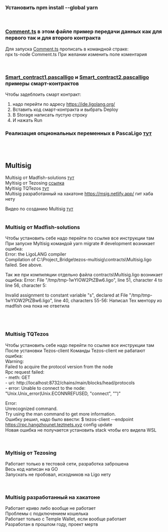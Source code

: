 
### Установить npm install --global yarn  
<br>

### [Comment.ts](\Comment.ts) в этом файле пример передачи данных как для первого так и для второго контракта 
  
Для запуска [Comment.ts](\Comment.ts) прописать в командной страке:  
 npx ts-node Comment.ts
При желании изменить поле коментария 
  
  <br>
  
    
### [Smart_contract1.pascalligo](\Smart_contract1.pascalligo) и [Smart_contract2.pascalligo](\Smart_cotract2.pascaligo) примеры смарт-контрактов  

Чтобы задеблоить смарт контракт:
1. надо перейти по адресу https://ide.ligolang.org/  
2. Вставить код смарт-контракта и выбрать Deploy
3. В Storage написать пустую строку 
4. И нажать Run 

### Реализация опциональных переменных в PascaLigo [тут](https://ligolang.org/docs/language-basics/unit-option-pattern-matching#optional-values)

<br>
<br>

## Multisig 
Multisig от Madfish-solutions [тут](https://github.com/madfish-solutions/tezos-multisig)  
Myltisig от Tezosing  [ссылка](https://github.com/atticlab/tezosign)   
Myltisig TQTezos [тут](https://assets.tqtezos.com/docs/token-contracts/multisig-specialized/2-originate-and-use-multisig-contract/)  
Multisig разработанный на хакатоне https://msig.netlify.app/ гит хаба нету

Видео по созданию Multisig [тут](https://morioh.com/p/674f718d10ac)
<br>
<br>

### Multisig от Madfish-solutions  
Чтобы установить себе надо перейти по ссылке все инструкции там   
При запуске Myltisig командой yarn migrate # development возникает ошибка:    
 Error: the LigoLANG compiler  
 Compilation of C:\Project_Bridge\tezos-multisig\contracts\Multisig.ligo failed. See above.

Так же при компиляции отдельно файла contracts\Multisig.ligo возникает ощибка:
Error: File "/tmp/tmp-1wYIOW2PtZBw6.ligo", line 51, character 4 to line 56, character 5:

Invalid assignment to constant variable "s", declared at
File "/tmp/tmp-1wYIOW2PtZBw6.ligo", line 40, characters 55-56:
Написал Тех ментору из madfish она пока не ответила

<br>
<br>

### Multisig TQTezos 
Чтобы установить себе надо перейти по ссылке все инструкции там   
После установки Tezos-client
Команды Tezos-client не рабатают ошибка:  
Warning:  
  Failed to acquire the protocol version from the node  
  Rpc request failed:  
     - meth: GET  
     - uri: http://localhost:8732/chains/main/blocks/head/protocols  
     - error: Unable to connect to the node: "Unix.Unix_error(Unix.ECONNREFUSED,   "connect", "")"   

Error:  
  Unrecognized command.  
  Try using the man command to get more information.    
  Ошибку решил, надо было ввести: $ tezos-client --endpoint https://rpc.hangzhounet.teztnets.xyz config update  
  Новая ошибка не получается установить stack чтобы его видела WSL   


<br>

### Myltisig от Tezosing
Работает только в тестовой сети, разработка заброшена  
Весь код написан на GO  
Запускать не пробовал, исходников на Ligо нету   

<br>

### Multisig разработанный на хакатоне
Работает криво либо вообще не работает    
Проблемы с подключением кошелька   
Работает только с Temple Wallet, если вообще работает   
Разработан в прошлом году, проект мертв   




